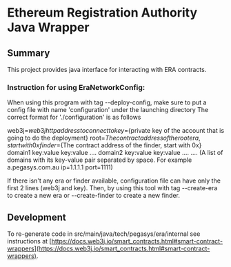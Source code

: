 # Ethereum Registration Authority Java Wrapper


## Summary

This project provides java interface for interacting with ERA contracts.

### Instruction for using EraNetworkConfig:

When using this program with tag --deploy-config,
make sure to put a config file with name 'configuration' under the launching directory
The correct format for './configuration' is as follows

web3j=${web3j http address to connect to}
key=${private key of the account that is going to do the deployment}
root=${The contract address of the root era, start with 0x}
finder=${The contract address of the finder, start with 0x}
domain1 key:value key:value ....
domain2 key:value key:value ....
....
(A list of domains with its key-value pair separated by space. For example a.pegasys.com.au ip=1.1.1.1 port=1111)

If there isn't any era or finder available, configuration file can have only the first 2 lines (web3j and key).
Then, by using this tool with tag --create-era to create a new era or --create-finder to create a new finder.


## Development

To re-generate code in src/main/java/tech/pegasys/era/internal see instructions
at [https://docs.web3j.io/smart_contracts.html#smart-contract-wrappers](https://docs.web3j.io/smart_contracts.html#smart-contract-wrappers).